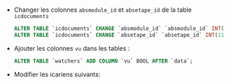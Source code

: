 #


* Changer les colonnes `absmodule_id` et `absetape_id` de la table `icdocuments`

  ~~~SQL
  ALTER TABLE `icdocuments` CHANGE `absmodule_id` `absmodule_id` INT(2) DEFAULT NULL;
  ALTER TABLE `icdocuments` CHANGE `absetape_id` `absetape_id` INT(11) DEFAULT NULL;
  ~~~

* Ajouter les colonnes `vu` dans les tables :

  ~~~SQL
  ALTER TABLE `watchers` ADD COLUMN `vu` BOOL AFTER `data`;
  ~~~

* Modifier les icariens suivants:

  ~~~SQL
  ~~~
